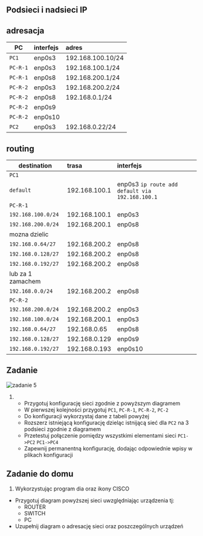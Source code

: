 Podsieci i nadsieci IP
----------------------

adresacja
-----------------------------------------------------
| PC     |  interfejs   | adres  |
| --------- |:-------------| :---------------| 
| ``PC1``   | enp0s3 | 192.168.100.10/24     |
| ``PC-R-1``| enp0s3 | 192.168.100.1/24      |
| ``PC-R-1``| enp0s8 | 192.168.200.1/24      |
| ``PC-R-2``| enp0s3 | 192.168.200.2/24      |
| ``PC-R-2``| enp0s8  | 192.168.0.1/24       |
| ``PC-R-2``| enp0s9  |      |
| ``PC-R-2``| enp0s10 |      |
| ``PC2``   | enp0s3  | 192.168.0.22/24      |

routing
-------

| destination | trasa | interfejs  |
| --------- |:-------------| :---------------| 
| ``PC1``     |  | |
| ``default`` | 192.168.100.1 | enp0s3 ``ip route add default via 192.168.100.1`` |
| ``PC-R-1``  |  |        |
| ``192.168.100.0/24`` | 192.168.100.1 | enp0s3 |
| ``192.168.200.0/24`` | 192.168.200.1 | enp0s8 |
| mozna dzielic   |  |  |
| ``192.168.0.64/27``  | 192.168.200.2 | enp0s8 |
| ``192.168.0.128/27`` | 192.168.200.2 | enp0s8 |
| ``192.168.0.192/27`` | 192.168.200.2 | enp0s8 |
| lub za 1 zamachem   |  |  |
| ``192.168.0.0/24``   | 192.168.200.2 | enp0s8 |
| ``PC-R-2``  |  |        |
| ``192.168.200.0/24`` | 192.168.200.2 | enp0s3 |
| ``192.168.100.0/24`` | 192.168.200.1 | enp0s3 |
| ``192.168.0.64/27``  | 192.168.0.65  | enp0s8 |
| ``192.168.0.128/27`` | 192.168.0.129 | enp0s9 |
| ``192.168.0.192/27`` | 192.168.0.193 | enp0s10 |


Zadanie
------------

![zadanie 5](over_network.svg)

1.
   * Przygotuj konfigurację sieci zgodnie z powyższym diagramem
   * W pierwszej kolejności przygotuj ``PC1``, ``PC-R-1``, ``PC-R-2``, ``PC-2``
   * Do konfiguracji wykorzystaj dane z tabeli powyżej
   * Rozszerz istniejącą konfigurację dzieląc istnijącą sieć dla ``PC2`` na 3 podsieci zgodnie z diagramem
   * Przetestuj połączenie pomiędzy wszystkimi elementami sieci ``PC1->PC2`` ``PC1->PC4``
   * Zapewnij permanentną konfigurację, dodając odpowiednie wpisy w plikach konfiguracji

Zadanie do domu
---------------

1. Wykorzystując program dia oraz ikony CISCO
  * Przygotuj diagram powyższej sieci uwzględniając urządzenia tj:
    * ROUTER
    * SWITCH
    * PC
  * Uzupełnij diagram o adresację sieci oraz poszczególnych urządzeń
  

